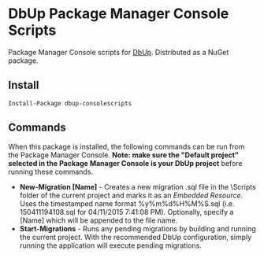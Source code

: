 # DbUp Package Manager Console Scripts
Package Manager Console scripts for [DbUp](http://dbup.github.io/).  Distributed as a NuGet package.

## Install
    Install-Package dbup-consolescripts

## Commands

When this package is installed, the following commands can be run from the Package Manager Console.  **Note: make sure the "Default project" selected in the Package Manager Console is your DbUp project** before running these commands.

- **New-Migration [Name]** - Creates a new migration .sql file in the \Scripts folder of the current project and marks it as an *Embedded Resource*.  Uses the timestamped name format %y%m%d%H%M%S.sql (i.e. 150411194108.sql for 04/11/2015 7:41:08 PM).  Optionally, specify a [Name] which will be appended to the file name.
- **Start-Migrations** - Runs any pending migrations by building and running the current project.  With the recommended DbUp configuration, simply running the application will execute pending migrations.

